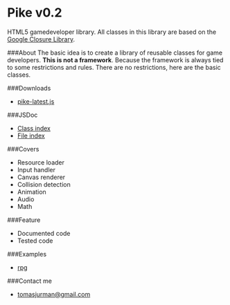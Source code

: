 # Pike v0.2
HTML5 gamedeveloper library.
All classes in this library are based on the [Google Closure Library](https://developers.google.com/closure/library/).

###About
The basic idea is to create a library of reusable classes for game developers. 
**This is not a framework**. Because the framework is always tied to some restrictions and rules. 
There are no restrictions, here are the basic classes.

###Downloads
- [pike-latest.js](https://raw.github.com/Kibo/Pike/master/pike-latest.js)

###JSDoc
- [Class index](https://rawgithub.com/Kibo/Pike/master/doc/index.html)
- [File index](https://rawgithub.com/Kibo/Pike/master/doc/files.html)

###Covers
- Resource loader
- Input handler
- Canvas renderer
- Collision detection
- Animation
- Audio
- Math

###Feature
- Documented code
- Tested code

###Examples
- [rpg](https://rawgithub.com/Kibo/Pike/master/examples/rpg/index.html)

###Contact me
- tomasjurman@gmail.com

